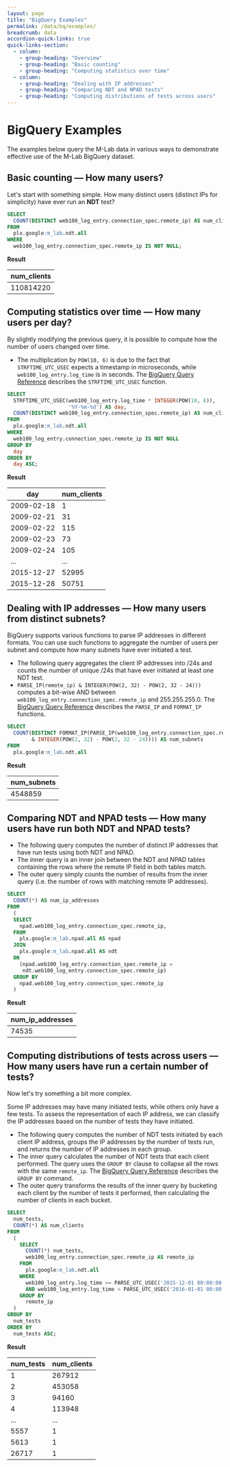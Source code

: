 ```yaml
---
layout: page
title: "BigQuery Examples"
permalink: /data/bq/examples/
breadcrumb: data
accordion-quick-links: true
quick-links-section:
  - column:
    - group-heading: "Overview"
    - group-heading: "Basic counting"
    - group-heading: "Computing statistics over time"
  - column:
    - group-heading: "Dealing with IP addresses"
    - group-heading: "Comparing NDT and NPAD tests"
    - group-heading: "Computing distributions of tests across users"
---
```


# BigQuery Examples

The examples below query the M-Lab data in various ways to demonstrate effective use of the M-Lab BigQuery dataset.

## Basic counting — How many users?

Let's start with something simple. How many distinct users (distinct IPs for simplicity) have ever run an **NDT** test?

~~~sql
SELECT
  COUNT(DISTINCT web100_log_entry.connection_spec.remote_ip) AS num_clients
FROM
  plx.google:m_lab.ndt.all
WHERE
  web100_log_entry.connection_spec.remote_ip IS NOT NULL;
~~~

**Result**

| num_clients |
|-------------|
| 110814220   |

## Computing statistics over time — How many users per day?

By slightly modifying the previous query, it is possible to compute how the number of users changed over time.

* The multiplication by `POW(10, 6)` is due to the fact that `STRFTIME_UTC_USEC` expects a timestamp in microseconds, while `web100_log_entry.log_time` is in seconds. The [BigQuery Query Reference][13] describes the `STRFTIME_UTC_USEC` function.

~~~sql
SELECT
  STRFTIME_UTC_USEC(web100_log_entry.log_time * INTEGER(POW(10, 6)),
                    '%Y-%m-%d') AS day,
  COUNT(DISTINCT web100_log_entry.connection_spec.remote_ip) AS num_clients
FROM
  plx.google:m_lab.ndt.all
WHERE
  web100_log_entry.connection_spec.remote_ip IS NOT NULL
GROUP BY
  day
ORDER BY
  day ASC;
~~~

**Result**

|    day      | num_clients |
|-------------|-------------|
| 2009-02-18  |           1 |
| 2009-02-21  |          31 |
| 2009-02-22  |         115 |
| 2009-02-23  |          73 |
| 2009-02-24  |         105 |
| ...         |         ... |
| 2015-12-27  |       52995 |
| 2015-12-28  |       50751 |

## Dealing with IP addresses — How many users from distinct subnets?

BigQuery supports various functions to parse IP addresses in different formats. You can use such functions to aggregate the number of users per subnet and compute how many subnets have ever initiated a test.

* The following query aggregates the client IP addresses into /24s and counts the number of unique /24s that have ever initiated at least one NDT test.
* `PARSE_IP(remote_ip) & INTEGER(POW(2, 32) - POW(2, 32 - 24)))` computes a bit-wise AND between `web100_log_entry.connection_spec.remote_ip` and 255.255.255.0. The [BigQuery Query Reference](https://cloud.google.com/bigquery/query-reference#ipfunctions) describes the `PARSE_IP` and `FORMAT_IP` functions.

~~~sql
SELECT
  COUNT(DISTINCT FORMAT_IP(PARSE_IP(web100_log_entry.connection_spec.remote_ip)
        & INTEGER(POW(2, 32) - POW(2, 32 - 24)))) AS num_subnets
FROM
  plx.google:m_lab.ndt.all
~~~

**Result**

| num_subnets |
|-------------|
| 4548859     |

## Comparing NDT and NPAD tests — How many users have run both NDT and NPAD tests?

* The following query computes the number of distinct IP addresses that have run tests using both NDT and NPAD.
* The inner query is an inner join between the NDT and NPAD tables containing the rows where the remote IP field in both tables match.
* The outer query simply counts the number of results from the inner query (i.e. the number of rows with matching remote IP addresses).

~~~sql
SELECT
  COUNT(*) AS num_ip_addresses
FROM
  (
  SELECT
    npad.web100_log_entry.connection_spec.remote_ip,
  FROM
    plx.google:m_lab.npad.all AS npad
  JOIN
    plx.google:m_lab.npad.all AS ndt
  ON
    (npad.web100_log_entry.connection_spec.remote_ip =
     ndt.web100_log_entry.connection_spec.remote_ip)
  GROUP BY
    npad.web100_log_entry.connection_spec.remote_ip
  )
~~~

**Result**

|num_ip_addresses|
|----------------|
|           74535|

## Computing distributions of tests across users — How many users have run a certain number of tests?

Now let's try something a bit more complex.

Some IP addresses may have many initiated tests, while others only have a few tests. To assess the representation of each IP address, we can classify the IP addresses based on the number of tests they have initiated.

* The following query computes the number of NDT tests initiated by each client IP address, groups the IP addresses by the number of tests run, and returns the number of IP addresses in each group.
* The inner query calculates the number of NDT tests that each client performed. The query uses the `GROUP BY` clause to collapse all the rows with the same `remote_ip`. The [BigQuery Query Reference][15] describes the `GROUP BY` command.
* The outer query transforms the results of the inner query by bucketing each client by the number of tests it performed, then calculating the number of clients in each bucket.

~~~sql
SELECT
  num_tests,
  COUNT(*) AS num_clients
FROM
  (
    SELECT
      COUNT(*) num_tests,
      web100_log_entry.connection_spec.remote_ip AS remote_ip
    FROM
      plx.google:m_lab.ndt.all
    WHERE
      web100_log_entry.log_time >= PARSE_UTC_USEC('2015-12-01 00:00:00') / POW(10, 6)
      AND web100_log_entry.log_time < PARSE_UTC_USEC('2016-01-01 00:00:00') / POW(10, 6)
    GROUP BY
      remote_ip
  )
GROUP BY
  num_tests
ORDER BY
  num_tests ASC;
~~~

**Result**

|num_tests|num_clients|
|---------|-----------|
|1        |267912     |
|2        |453058     |
|3        |94160      |
|4        |113948     |
|...      |...        |
|5557     |1          |
|5613     |1          |
|26717    |1          |

[3]: http://www.measurementlab.net/tools/ndt
[4]: http://www.measurementlab.net/tools/npad
[5]: http://www.measurementlab.net/tools/sidestream
[6]: http://www.measurementlab.net/tools/paris-traceroute
[13]: https://cloud.google.com/bigquery/query-reference#datetimefunctions
[15]: https://cloud.google.com/bigquery/docs/query-reference#groupby
